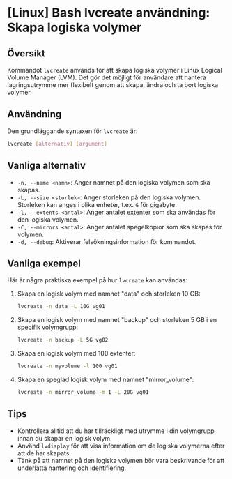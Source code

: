 # [Linux] Bash lvcreate användning: Skapa logiska volymer

## Översikt
Kommandot `lvcreate` används för att skapa logiska volymer i Linux Logical Volume Manager (LVM). Det gör det möjligt för användare att hantera lagringsutrymme mer flexibelt genom att skapa, ändra och ta bort logiska volymer.

## Användning
Den grundläggande syntaxen för `lvcreate` är:

```bash
lvcreate [alternativ] [argument]
```

## Vanliga alternativ
- `-n, --name <namn>`: Anger namnet på den logiska volymen som ska skapas.
- `-L, --size <storlek>`: Anger storleken på den logiska volymen. Storleken kan anges i olika enheter, t.ex. `G` för gigabyte.
- `-l, --extents <antal>`: Anger antalet extenter som ska användas för den logiska volymen.
- `-C, --mirrors <antal>`: Anger antalet spegelkopior som ska skapas för volymen.
- `-d, --debug`: Aktiverar felsökningsinformation för kommandot.

## Vanliga exempel
Här är några praktiska exempel på hur `lvcreate` kan användas:

1. Skapa en logisk volym med namnet "data" och storleken 10 GB:
   ```bash
   lvcreate -n data -L 10G vg01
   ```

2. Skapa en logisk volym med namnet "backup" och storleken 5 GB i en specifik volymgrupp:
   ```bash
   lvcreate -n backup -L 5G vg02
   ```

3. Skapa en logisk volym med 100 extenter:
   ```bash
   lvcreate -n myvolume -l 100 vg01
   ```

4. Skapa en speglad logisk volym med namnet "mirror_volume":
   ```bash
   lvcreate -n mirror_volume -m 1 -L 20G vg01
   ```

## Tips
- Kontrollera alltid att du har tillräckligt med utrymme i din volymgrupp innan du skapar en logisk volym.
- Använd `lvdisplay` för att visa information om de logiska volymerna efter att de har skapats.
- Tänk på att namnet på den logiska volymen bör vara beskrivande för att underlätta hantering och identifiering.